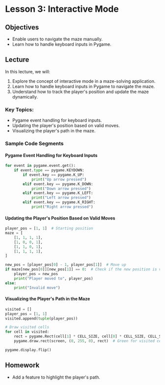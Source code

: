 # Lesson 3: Interactive Mode

## Objectives
- Enable users to navigate the maze manually.
- Learn how to handle keyboard inputs in Pygame.

## Lecture

In this lecture, we will:
1. Explore the concept of interactive mode in a maze-solving application.
2. Learn how to handle keyboard inputs in Pygame to navigate the maze.
3. Understand how to track the player's position and update the maze dynamically.

### Key Topics:
- Pygame event handling for keyboard inputs.
- Updating the player's position based on valid moves.
- Visualizing the player's path in the maze.

### Sample Code Segments

#### Pygame Event Handling for Keyboard Inputs
```python
for event in pygame.event.get():
    if event.type == pygame.KEYDOWN:
        if event.key == pygame.K_UP:
            print("Up arrow pressed")
        elif event.key == pygame.K_DOWN:
            print("Down arrow pressed")
        elif event.key == pygame.K_LEFT:
            print("Left arrow pressed")
        elif event.key == pygame.K_RIGHT:
            print("Right arrow pressed")
```

#### Updating the Player's Position Based on Valid Moves
```python
player_pos = [1, 1]  # Starting position
maze = [
    [1, 1, 1, 1],
    [1, 0, 0, 1],
    [1, 1, 0, 1],
    [1, 1, 1, 1],
]

new_pos = [player_pos[0] - 1, player_pos[1]]  # Move up
if maze[new_pos[0]][new_pos[1]] == 0:  # Check if the new position is valid
    player_pos = new_pos
    print("Player moved to", player_pos)
else:
    print("Invalid move")
```

#### Visualizing the Player's Path in the Maze
```python
visited = []
player_pos = [1, 1]
visited.append(tuple(player_pos))

# Draw visited cells
for cell in visited:
    rect = pygame.Rect(cell[1] * CELL_SIZE, cell[0] * CELL_SIZE, CELL_SIZE, CELL_SIZE)
    pygame.draw.rect(screen, (0, 255, 0), rect)  # Green for visited cells

pygame.display.flip()
```

## Homework
- Add a feature to highlight the player's path.